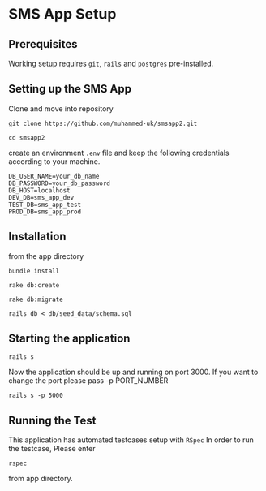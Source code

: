 SMS App Setup
============

## Prerequisites

Working setup requires `git`, `rails` and `postgres` pre-installed.

## Setting up the SMS App   

Clone and move into repository

`git clone https://github.com/muhammed-uk/smsapp2.git`

`cd smsapp2`

create an environment `.env` file and keep the following credentials according to your machine.

```
DB_USER_NAME=your_db_name
DB_PASSWORD=your_db_password
DB_HOST=localhost
DEV_DB=sms_app_dev
TEST_DB=sms_app_test
PROD_DB=sms_app_prod
```

## Installation

from the app directory

```shell
bundle install

rake db:create

rake db:migrate

rails db < db/seed_data/schema.sql
```

## Starting the application

```shell
rails s
```
Now the application should be up and running on port 3000.
If you want to change the port please pass -p PORT_NUMBER

```shell
rails s -p 5000
```

## Running the Test

This application has automated testcases setup with `RSpec`
In order to run the testcase, Please enter

```shell
rspec
```
from app directory.

